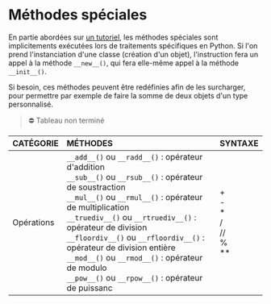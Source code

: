 # Méthodes spéciales

En partie abordées sur [un tutoriel](https://www.youtube.com/watch?v=XxUasK8f-s0), les méthodes spéciales sont implicitements exécutées lors de traitements spécifiques en Python. Si l'on prend l'instanciation d'une classe (création d'un objet), l'instruction fera un appel à la méthode `__new__()`, qui fera elle-même appel à la méthode `__init__()`.

Si besoin, ces méthodes peuvent être redéfinies afin de les surcharger, pour permettre par exemple de faire la somme de deux objets d'un type personnalisé.

> ⛔ Tableau non terminé

|CATÉGORIE|MÉTHODES|SYNTAXE
|:--|:--|:--|
|Opérations|`__add__()` ou `__radd__()` : opérateur d'addition<br>`__sub__()` ou `__rsub__()` : opérateur de soustraction<br>`__mul__()` ou `__rmul__()` : opérateur de multiplication<br>`__truediv__()` ou `__rtruediv__()` : opérateur de division<br>`__floordiv__()` ou `__rfloordiv__()` : opérateur de division entière<br>`__mod__()` ou `__rmod__()` : opérateur de modulo<br>`__pow__()` ou `__rpow__()` : opérateur de puissanc|+<br>-<br>\*<br>/<br>//<br>%<br>\*\*|
